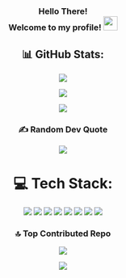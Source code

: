 <h3 align="center">
  Hello There! <br>
  Welcome to my profile!
  <img src="https://media.giphy.com/media/hvRJCLFzcasrR4ia7z/giphy.gif" width="28">
</h3>

<h2 align="center">📊 GitHub Stats:</h2>

<p align="center">
  <img src="https://nirzak-streak-stats.vercel.app/?user=pknelson01&theme=tokyonight&hide_border=false" />
</p>

<p align="center">
  <img src="https://github-readme-stats.vercel.app/api?username=pknelson01&theme=tokyonight&hide_border=false&include_all_commits=true&count_private=true" />
</p>

<p align="center">
  <img src="https://github-readme-stats.vercel.app/api/top-langs/?username=pknelson01&theme=tokyonight&hide_border=false&include_all_commits=true&count_private=true&layout=compact" />
</p>


<h3 align="center">✍️ Random Dev Quote</h3>

<p align="center">
  <img src="https://quotes-github-readme.vercel.app/api?type=horizontal&theme=tokyonight" />
</p>

<h1 align="center">💻 Tech Stack:</h1>

<p align="center">
  <img src="https://img.shields.io/badge/c++-%2300599C.svg?style=for-the-badge&logo=c%2B%2B&logoColor=white" />
  <img src="https://img.shields.io/badge/html5-%23E34F26.svg?style=for-the-badge&logo=html5&logoColor=white" />
  <img src="https://img.shields.io/badge/javascript-%23323330.svg?style=for-the-badge&logo=javascript&logoColor=%23F7DF1E" />
  <img src="https://img.shields.io/badge/python-3670A0?style=for-the-badge&logo=python&logoColor=ffdd54" />
  <img src="https://img.shields.io/badge/PowerShell-%235391FE.svg?style=for-the-badge&logo=powershell&logoColor=white" />
  <img src="https://img.shields.io/badge/mysql-4479A1.svg?style=for-the-badge&logo=mysql&logoColor=white" />
  <img src="https://img.shields.io/badge/AWS-%23FF9900.svg?style=for-the-badge&logo=amazon-aws&logoColor=white" />
  <img src="https://img.shields.io/badge/MongoDB-%234ea94b.svg?style=for-the-badge&logo=mongodb&logoColor=white" />
</p>

<h3 align="center">🔝 Top Contributed Repo</h3>

<p align="center">
  <img src="https://github-contributor-stats.vercel.app/api?username=pknelson01&limit=5&theme=tokyonight&combine_all_yearly_contributions=true" />
</p>

<p align="center">
  <a href="https://visitcount.itsvg.in">
    <img src="https://visitcount.itsvg.in/api?id=pknelson01&icon=0&color=0" />
  </a>
</p>

<!-- Proudly created with GPRM ( https://gprm.itsvg.in ) -->
